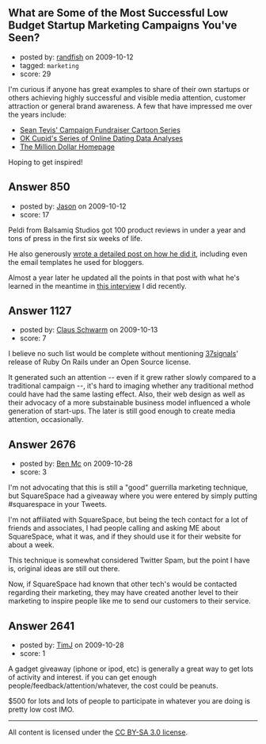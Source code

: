 ## What are Some of the Most Successful Low Budget Startup Marketing Campaigns You've Seen?

- posted by: [randfish](https://stackexchange.com/users/-1/105-randfish) on 2009-10-12
- tagged: `marketing`
- score: 29

I'm curious if anyone has great examples to share of their own startups or others achieving highly successful and visible media attention, customer attraction or general brand awareness. A few that have impressed me over the years include:

 - [Sean Tevis' Campaign Fundraiser Cartoon Series][1]
 - [OK Cupid's Series of Online Dating Data Analyses][2] 
 - [The Million Dollar Homepage][3]

Hoping to get inspired!

  [1]: http://seantevis.com/kansas/3000/running-for-office-xkcd-style/
  [2]: http://blog.okcupid.com/index.php/2009/09/14/online-dating-advice-exactly-what-to-say-in-a-first-message/
  [3]: http://www.milliondollarhomepage.com/


## Answer 850

- posted by: [Jason](https://stackexchange.com/users/-1/2-jason) on 2009-10-12
- score: 17

<p>Peldi from Balsamiq Studios got 100 product reviews in under a year and tons of press in the first six weeks of life.</p>

<p>He also generously <a href="http://blogs.balsamiq.com/product/2008/08/05/startup-marketing-advice-from-balsamiq-studios/" rel="nofollow">wrote a detailed post on how he did it</a>, including even the email templates he used for bloggers.</p>

<p>Almost a year later he updated all the points in that post with what he's learned in the meantime in <a href="http://blog.asmartbear.com/balsamiq-studios-uncommon-interview.html" rel="nofollow">this interview</a> I did recently.</p>



## Answer 1127

- posted by: [Claus Schwarm](https://stackexchange.com/users/-1/294-claus-schwarm) on 2009-10-13
- score: 7

<p>I believe no such list would be complete without mentioning <a href="http://www.37signals.com/" rel="nofollow">37signals</a>' release of Ruby On Rails under an Open Source license.</p>

<p>It generated such an attention -- even if it grew rather slowly compared to a traditional campaign --, it's hard to imaging whether any traditional method could have had the same lasting effect. Also, their web design as well as their advocacy of a more substainable business model influenced a whole generation of start-ups. The later is still good enough to create media attention, occasionally.</p>



## Answer 2676

- posted by: [Ben Mc](https://stackexchange.com/users/-1/190-ben-mc) on 2009-10-28
- score: 3

I'm not advocating that this is still a "good" guerrilla marketing technique, but SquareSpace had a giveaway where you were entered by simply putting #squarespace in your Tweets.

I'm not affiliated with SquareSpace, but being the tech contact for a lot of friends and associates, I had people calling and asking ME about SquareSpace, what it was, and if they should use it for their website for about a week.

This technique is somewhat considered Twitter Spam, but the point I have is, original ideas are still out there.

Now, if SquareSpace had known that other tech's would be contacted regarding their marketing, they may have created another level to their marketing to inspire people like me to send our customers to their service.


## Answer 2641

- posted by: [TimJ](https://stackexchange.com/users/-1/1172-timj) on 2009-10-28
- score: 1

A gadget giveaway (iphone or ipod, etc) is generally a great way to get lots of activity and interest.  if you can get enough people/feedback/attention/whatever, the cost could be peanuts.

$500 for lots and lots of people to participate in whatever you are doing is pretty low cost IMO.



---

All content is licensed under the [CC BY-SA 3.0 license](https://creativecommons.org/licenses/by-sa/3.0/).
